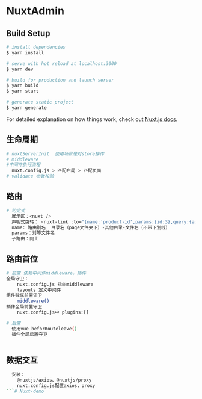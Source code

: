# NuxtAdmin

## Build Setup

```bash
# install dependencies
$ yarn install

# serve with hot reload at localhost:3000
$ yarn dev

# build for production and launch server
$ yarn build
$ yarn start

# generate static project
$ yarn generate
```

For detailed explanation on how things work, check out [Nuxt.js docs](https://nuxtjs.org).

## 生命周期 
```bash
# nuxtServerInit  使用场景是对store操作
# middleware
#中间件执行流程
  nuxt.config.js > 匹配布局 > 匹配页面
# validate 参数校验
```

## 路由 
```bash
# 约定式  
  展示区：<nuxt />
  声明式跳转： <nuxt-link :to="{name:'product-id',params:{id:3},query:{a:1,b:2}}">商品03</ nuxt-link>
  name: 路由别名  目录名（page文件夹下）-其他目录-文件名（不带下划线）
  params：对等文件名
  子路由：同上
```
## 路由首位
```bash
# 前置 依赖中间件middleware，插件
全局守卫：
    nuxt.config.js 指向middleware
    layouts 定义中间件
组件独享前置守卫
    middleware()
插件全局前置守卫
    nuxt.config.js中 plugins:[]

# 后置 
  使用vue beforRouteleave()
  插件全局后置守卫
  
```
## 数据交互
```bash
  安装：
    @nuxtjs/axios、@nuxtjs/proxy
    nuxt.config.js配置axios，proxy
```# Nuxt-demo
